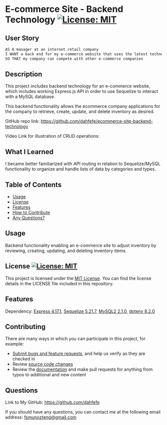 # E-commerce Site - Backend Technology  [![License: MIT](https://img.shields.io/badge/License-MIT-yellow.svg)](https://opensource.org/licenses/MIT)

## User Story

```md
AS A manager at an internet retail company
I WANT a back end for my e-commerce website that uses the latest technologies
SO THAT my company can compete with other e-commerce companies
```

## Description

This project includes backend technology for an e-commerce website, which includes working Express.js API in order to use Sequelize to interact with a MySQL database. 

This backend functionality allows the ecommerce company applications for the company to retrieve, create, update, and delete inventory as desired. 

GitHub repo link: https://github.com/dahfefe/ecommerce-site-backend-technology

Video Link for illustration of CRUD operations: 

## What I Learned
  
I became better familiarized with API routing in relation to Sequelize/MySQL functionality to organize and handle lists of data by categories and types. 

## Table of Contents

- [Usage](#usage)
- [License](#license)
- [Features](#features)
- [How to Contribute](#contributing)
- [Any Questions?](#questions)

## Usage

Backend functionality enabling an e-commerce site to adjust inventory by reviewing, creating, updating, and deleting inventory items. 

## License [![License: MIT](https://img.shields.io/badge/License-MIT-yellow.svg)](https://opensource.org/licenses/MIT)

This project is licensed under the [MIT License](https://opensource.org/license/mit). You can find the license details in the LICENSE file included in this repository.

## Features
  
Dependency: [Express 4.17.1](https://www.npmjs.com/package/express), [Sequelize 5.21.7](https://www.npmjs.com/package/sequelize), [MySQL2 2.1.0](https://www.npmjs.com/package/mysql2), [dotenv 8.2.0](https://www.npmjs.com/package/dotenv)
## Contributing

There are many ways in which you can participate in this project, for example:

* [Submit bugs and feature requests](https://github.com/dahfefe/ecommerce-site-backend-technology/issues), and help us verify as they are checked in
* Review [source code changes](https://github.com/dahfefe/ecommerce-site-backend-technology/pulls)
* Review the [documentation](https://github.com/microsoft/vscode-docs) and make pull requests for anything from typos to additional and new content

## Questions
  
Link to My GitHub: https://github.com/dahfefe

If you should have any questions, you can contact me at the following email address: fsmunozteng@gmail.com
